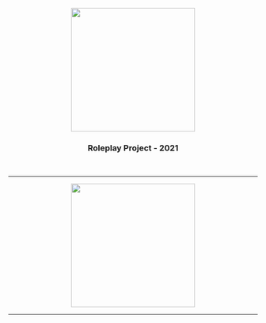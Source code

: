 <p align="center"><img src="https://cdn.discordapp.com/icons/666939816772108298/bdb1aa6617108d6b87cd53eb14e8fa6b.png" align="center" width="250"></p> <h3 align 
= "center">Roleplay Project - 2021</h3> <br> <hr> <p align="center"><img src = "https://media.discordapp.net/attachments/817154055561543761/892664208515268638/mikhail-sharov-gta-6-trailer.png?width=877&height=493" width="250"></p>
<hr>
